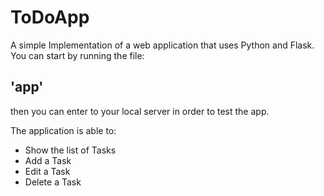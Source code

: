 # ToDoApp
A simple Implementation of a web application that uses Python and Flask.</br>
You can start by running the file:
## 'app'
then you can enter to your local server in order to test the app.</br>

The application is able to:
* Show the list of Tasks
* Add a Task
* Edit a Task
* Delete a Task
